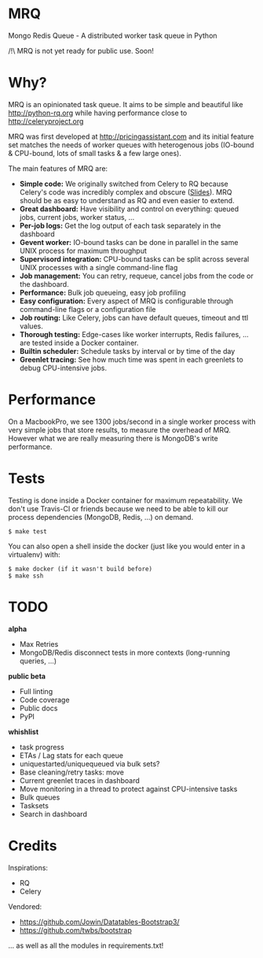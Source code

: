 MRQ
===

Mongo Redis Queue - A distributed worker task queue in Python

/!\ MRQ is not yet ready for public use. Soon!

Why?
====

MRQ is an opinionated task queue. It aims to be simple and beautiful like http://python-rq.org while having performance close to http://celeryproject.org

MRQ was first developed at http://pricingassistant.com and its initial feature set matches the needs of worker queues with heterogenous jobs (IO-bound & CPU-bound, lots of small tasks & a few large ones).

The main features of MRQ are:

 * **Simple code:** We originally switched from Celery to RQ because Celery's code was incredibly complex and obscure ([Slides](http://www.slideshare.net/sylvinus/why-and-how-pricing-assistant-migrated-from-celery-to-rq-parispy-2)). MRQ should be as easy to understand as RQ and even easier to extend.
 * **Great dashboard:** Have visibility and control on everything: queued jobs, current jobs, worker status, ...
 * **Per-job logs:** Get the log output of each task separately in the dashboard
 * **Gevent worker:** IO-bound tasks can be done in parallel in the same UNIX process for maximum throughput
 * **Supervisord integration:** CPU-bound tasks can be split across several UNIX processes with a single command-line flag
 * **Job management:** You can retry, requeue, cancel jobs from the code or the dashboard.
 * **Performance:** Bulk job queueing, easy job profiling
 * **Easy configuration:** Every aspect of MRQ is configurable through command-line flags or a configuration file
 * **Job routing:** Like Celery, jobs can have default queues, timeout and ttl values.
 * **Thorough testing:** Edge-cases like worker interrupts, Redis failures, ... are tested inside a Docker container.
 * **Builtin scheduler:** Schedule tasks by interval or by time of the day
 * **Greenlet tracing:** See how much time was spent in each greenlets to debug CPU-intensive jobs.

Performance
===========

On a MacbookPro, we see 1300 jobs/second in a single worker process with very simple jobs that store results, to measure the overhead of MRQ. However what we are really measuring there is MongoDB's write performance.

Tests
=====

Testing is done inside a Docker container for maximum repeatability. We don't use Travis-CI or friends because we need to be able to kill our process dependencies (MongoDB, Redis, ...) on demand.

```
$ make test
```

You can also open a shell inside the docker (just like you would enter in a virtualenv) with:

```
$ make docker (if it wasn't build before)
$ make ssh
```


TODO
====

**alpha**

 * Max Retries
 * MongoDB/Redis disconnect tests in more contexts (long-running queries, ...)

**public beta**

 * Full linting
 * Code coverage
 * Public docs
 * PyPI

**whishlist**

 * task progress
 * ETAs / Lag stats for each queue
 * uniquestarted/uniquequeued via bulk sets?
 * Base cleaning/retry tasks: move
 * Current greenlet traces in dashboard
 * Move monitoring in a thread to protect against CPU-intensive tasks
 * Bulk queues
 * Tasksets
 * Search in dashboard

Credits
=======

Inspirations:
 * RQ
 * Celery

Vendored:
 * https://github.com/Jowin/Datatables-Bootstrap3/
 * https://github.com/twbs/bootstrap

... as well as all the modules in requirements.txt!